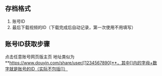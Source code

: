 ## 存档格式
1. 账号ID
2. 最后下载视频的ID（下载完成后自动记录，第一次使用不用填写）

## 账号ID获取步骤
点击任意账号网页版主页
地址类似为**https://www.douyin.com/share/user/[1234567890]**，其中[]内的字母+数字就是账号的ID（实际不包括[]）
